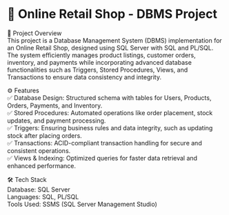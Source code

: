 # 🛒 Online Retail Shop - DBMS Project
📌 Project Overview  
This project is a Database Management System (DBMS) implementation for an Online Retail Shop, designed using SQL Server with SQL and PL/SQL. The system efficiently manages product listings, customer orders, inventory, and payments while incorporating advanced database functionalities such as Triggers, Stored Procedures, Views, and Transactions to ensure data consistency and integrity.  

⚙️ Features  
✅ Database Design: Structured schema with tables for Users, Products, Orders, Payments, and Inventory.  
✅ Stored Procedures: Automated operations like order placement, stock updates, and payment processing.  
✅ Triggers: Ensuring business rules and data integrity, such as updating stock after placing orders.  
✅ Transactions: ACID-compliant transaction handling for secure and consistent operations.  
✅ Views & Indexing: Optimized queries for faster data retrieval and enhanced performance.  

🛠️ Tech Stack  
Database: SQL Server  
Languages: SQL, PL/SQL  
Tools Used: SSMS (SQL Server Management Studio)  

